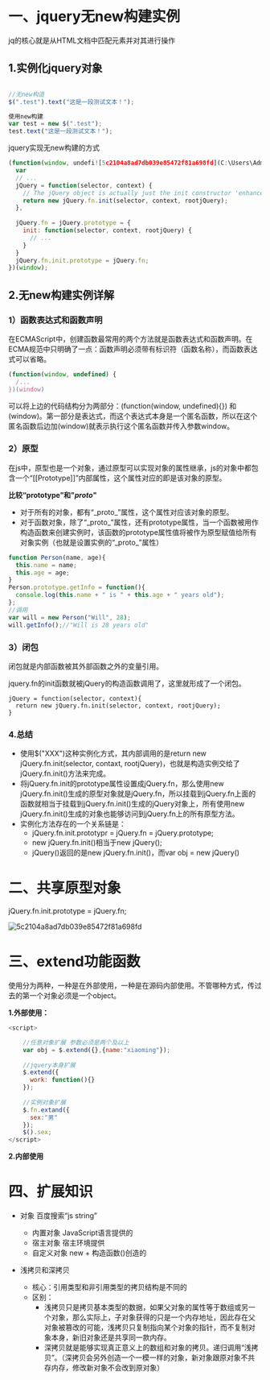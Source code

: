# 一、jquery无new构建实例

jq的核心就是从HTML文档中匹配元素并对其进行操作

## 1.实例化jquery对象

```javascript

//无new构造
$(".test").text("这是一段测试文本！");

使用new构建
var test = new $(".test");
test.text("这是一段测试文本！");
```



jquery实现无new构建的方式

```javascript
(function(window, undefi![5c2104a8ad7db039e85472f81a698fd](C:\Users\Administrator\Desktop\notes\随记\jQuery\源码解析\images\5c2104a8ad7db039e85472f81a698fd.png)ed) {
  var
  // ...
  jQuery = function(selector, context) {
    // The jQuery object is actually just the init constructor 'enhanced'
    return new jQuery.fn.init(selector, context, rootjQuery);
  },
  
  jQuery.fn = jQuery.prototype = {
    init: function(selector, context, rootjQuery) {
      // ...
    }
  }
  jQuery.fn.init.prototype = jQuery.fn;
})(window);
```



## 2.无new构建实例详解

### 1）函数表达式和函数声明

​	在ECMAScript中，创建函数最常用的两个方法就是函数表达式和函数声明。在ECMA规范中只明确了一点：函数声明必须带有标识符（函数名称），而函数表达式可以省略。

```javascript
(function(window, undefined) {
  /...
})(window)
```

可以将上边的代码结构分为两部分：(function(window, undefined){}) 和 (window)。第一部分是表达式，而这个表达式本身是一个匿名函数，所以在这个匿名函数后边加(window)就表示执行这个匿名函数并传入参数window。



### 2）原型

​	在js中，原型也是一个对象，通过原型可以实现对象的属性继承，js的对象中都包含一个“[[Prototype]]”内部属性，这个属性对应的即是该对象的原型。

**比较“prototype”和"_proto_"**

* 对于所有的对象，都有“\_proto_”属性，这个属性对应该对象的原型。
* 对于函数对象，除了“\_proto_”属性，还有prototype属性，当一个函数被用作构造函数来创建实例时，该函数的prototype属性值将被作为原型赋值给所有对象实例（也就是设置实例的“\_proto_”属性）

```javascript
function Person(name, age){
  this.name = name;
  this.age = age;
}
Person.prototype.getInfo = function(){
  console.log(this.name + " is " + this.age + " years old");
};
//调用
var will = new Person("Will", 28);
will.getInfo();//"Will is 28 years old"
```



### 3）闭包

闭包就是内部函数被其外部函数之外的变量引用。

jquery.fn的init函数就被jQuery的构造函数调用了，这里就形成了一个闭包。

```
jQuery = function(selector, context){
  return new jQuery.fn.init(selector, context, rootjQuery);
}
```



### 4.总结

* 使用$("XXX")这种实例化方式，其内部调用的是return new jQuery.fn.init(selector, contaxt, rootjQuery)，也就是构造实例交给了jQuery.fn.init()方法来完成。
* 将jQuery.fn.init的prototype属性设置成jQuery.fn，那么使用new jQuery.fn.init()生成的原型对象就是jQuery.fn，所以挂载到jQuery.fn上面的函数就相当于挂载到jQuery.fn.init()生成的jQuery对象上，所有使用new jQuery.fn.init()生成的对象也能够访问到jQuery.fn上的所有原型方法。
* 实例化方法存在的一个关系链是：
  * jQuery.fn.init.prototypr = jQuery.fn = jQuery.prototype;
  * new jQuery.fn.init()相当于new jQuery();
  * jQuery()返回的是new jQuery.fn.init()，而var obj = new jQuery()



# 二、共享原型对象

jQuery.fn.init.prototype = jQuery.fn;



![5c2104a8ad7db039e85472f81a698fd](C:\Users\Administrator\Desktop\notes\随记\jQuery\源码解析\images\5c2104a8ad7db039e85472f81a698fd.png)



# 三、extend功能函数



使用分为两种，一种是在外部使用，一种是在源码内部使用。不管哪种方式，传过去的第一个对象必须是一个object。



**1.外部使用：**

```javascript
<script>

	//任意对象扩展 参数必须是两个及以上
	var obj = $.extend({},{name:"xiaoming"});
	
	//jquery本身扩展
	$.extend({
      work: function(){}
	});
	
	//实例对象扩展
	$.fn.extand({
      sex:"男"
	});
	$().sex;
</script>
```



**2.内部使用**



# 四、扩展知识

* 对象   百度搜索“js string”
  * 内置对象   JavaScript语言提供的  
  * 宿主对象   宿主环境提供
  * 自定义对象   new + 构造函数()创造的



* 浅拷贝和深拷贝
  - 核心：引用类型和非引用类型的拷贝结构是不同的
  - 区别：
    - 浅拷贝只是拷贝基本类型的数据，如果父对象的属性等于数组或另一个对象，那么实际上，子对象获得的只是一个内存地址，因此存在父对象被篡改的可能，浅拷贝只复制指向某个对象的指针，而不复制对象本身，新旧对象还是共享同一款内存。
    - 深拷贝就是能够实现真正意义上的数组和对象的拷贝。递归调用“浅拷贝”。（深拷贝会另外创造一个一模一样的对象，新对象跟原对象不共存内存，修改新对象不会改到原对象）